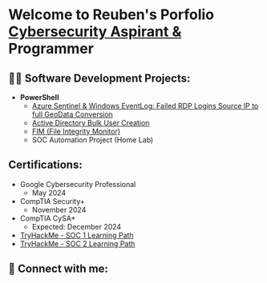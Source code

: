 <h1>Welcome to Reuben's Porfolio <br/><a href="https://www.linkedin.com/in/reuben-cornell-williams-jr-10bb15247/">Cybersecurity Aspirant & </a>Programmer </h1>

<h2>👨‍💻 Software Development Projects:</h2>

- <b>PowerShell</b>
  - [Azure Sentinel & Windows EventLog: Failed RDP Logins Source IP to full GeoData Conversion](https://github.com/joshmadakor1/Sentinel-Lab)
  - [Active Directory Bulk User Creation](https://github.com/joshmadakor1/AD_PS)
  - [FIM (File Integrity Monitor)](https://github.com/joshmadakor1/PowerShell-Integrity-FIM)
  - SOC Automation Project (Home Lab)


<h2>Certifications:</h2>

- Google Cybersecurity Professional
  - May 2024
- CompTIA Security+
  - November 2024
- CompTIA CySA+
  - Expected: December 2024
- [TryHackMe - SOC 1 Learning Path]([https://imgur.com/5TLc1bN])
- [TryHackMe - SOC 2 Learning Path]([https://imgur.com/7IeMfSB])

<h2> 🤳 Connect with me:</h2>

